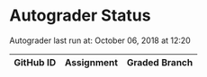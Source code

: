# Autograder Status
Autograder last run at: October 06, 2018 at 12:20

| GitHub ID | Assignment | Graded Branch |
|-----------|------------|---------------|
